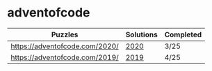 # adventofcode

| Puzzles | Solutions | Completed |
| --- | --- | --- | 
| https://adventofcode.com/2020/ | [2020](2020/) | 3/25 |
| https://adventofcode.com/2019/ | [2019](2019/) | 4/25 |
